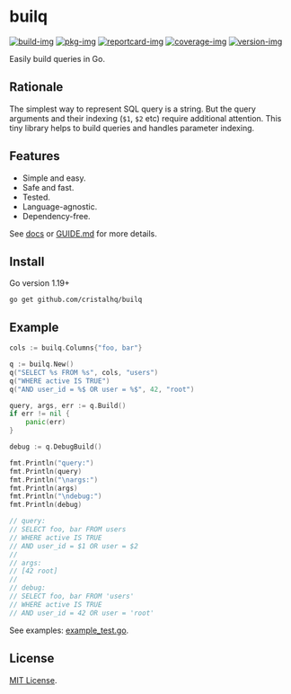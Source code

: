 # builq

[![build-img]][build-url]
[![pkg-img]][pkg-url]
[![reportcard-img]][reportcard-url]
[![coverage-img]][coverage-url]
[![version-img]][version-url]

Easily build queries in Go.

## Rationale

The simplest way to represent SQL query is a string.
But the query arguments and their indexing (`$1`, `$2` etc) require additional attention.
This tiny library helps to build queries and handles parameter indexing.

## Features

* Simple and easy.
* Safe and fast.
* Tested.
* Language-agnostic.
* Dependency-free.

See [docs][pkg-url] or [GUIDE.md](GUIDE.md) for more details.

## Install

Go version 1.19+

```
go get github.com/cristalhq/builq
```

## Example

```go
cols := builq.Columns{"foo, bar"}

q := builq.New()
q("SELECT %s FROM %s", cols, "users")
q("WHERE active IS TRUE")
q("AND user_id = %$ OR user = %$", 42, "root")

query, args, err := q.Build()
if err != nil {
	panic(err)
}

debug := q.DebugBuild()

fmt.Println("query:")
fmt.Println(query)
fmt.Println("\nargs:")
fmt.Println(args)
fmt.Println("\ndebug:")
fmt.Println(debug)

// query:
// SELECT foo, bar FROM users
// WHERE active IS TRUE
// AND user_id = $1 OR user = $2
//
// args:
// [42 root]
//
// debug:
// SELECT foo, bar FROM 'users'
// WHERE active IS TRUE
// AND user_id = 42 OR user = 'root'
```

See examples: [example_test.go](example_test.go).

## License

[MIT License](LICENSE).

[build-img]: https://github.com/cristalhq/builq/workflows/build/badge.svg
[build-url]: https://github.com/cristalhq/builq/actions
[pkg-img]: https://pkg.go.dev/badge/cristalhq/builq
[pkg-url]: https://pkg.go.dev/github.com/cristalhq/builq
[reportcard-img]: https://goreportcard.com/badge/cristalhq/builq
[reportcard-url]: https://goreportcard.com/report/cristalhq/builq
[coverage-img]: https://codecov.io/gh/cristalhq/builq/branch/main/graph/badge.svg
[coverage-url]: https://codecov.io/gh/cristalhq/builq
[version-img]: https://img.shields.io/github/v/release/cristalhq/builq
[version-url]: https://github.com/cristalhq/builq/releases
